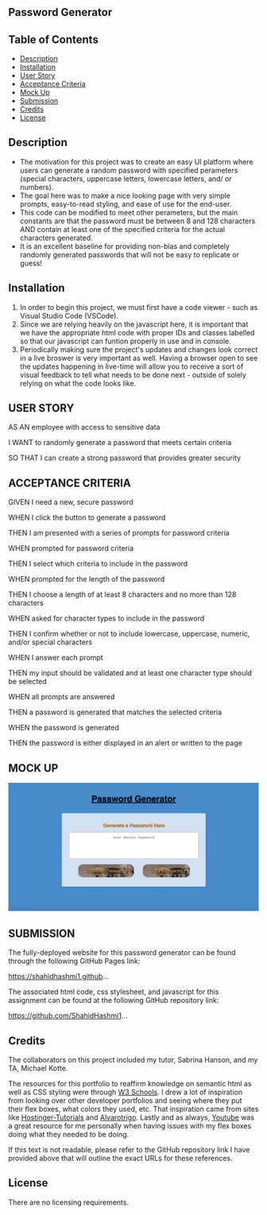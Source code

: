 # <Password-Generator>

## Password Generator

## Table of Contents

- [Description](#description)
- [Installation](#installation)
- [User Story](#user-story)
- [Acceptance Criteria](#acceptance-criteria)
- [Mock Up](#mock-up)
- [Submission](#submission)
- [Credits](#credits)
- [License](#license)

## Description

<ul>
<li>
The motivation for this project was to create an easy UI platform where users can generate a random password with specified perameters (special characters, uppercase letters, lowercase letters, and/ or numbers). 
</li>
<li>
The goal here was to make a nice looking page with very simple prompts, easy-to-read styling, and ease of use for the end-user.
</li>
<li>
This code can be modified to meet other perameters, but the main constants are that the password must be between 8 and 128 characters AND contain at least one of the specified criteria for the actual characters generated. 
</li>
<li>
It is an excellent baseline for providing non-bias and completely randomly generated passwords that will not be easy to replicate or guess!
</li>
</ul>

## Installation

<ol>
<li>
In order to begin this project, we must first have a code viewer - such as Visual Studio Code (VSCode).
</li>
<li>
Since we are relying heavily on the javascript here, it is important that we have the appropriate html code with proper IDs and classes labelled so that our javascript can funtion properly in use and in console.  
</li>
<li>
Periodically making sure the project's updates and changes look correct in a live broswer is very important as well. Having a browser open to see the updates happening in live-time will allow you to receive a sort of visual feedback to tell what needs to be done next - outside of solely relying on what the code looks like.
</li>
</ol>

## USER STORY

AS AN employee with access to sensitive data

<p>I WANT to randomly generate a password that meets certain criteria</p>
<p>SO THAT I can create a strong password that provides greater security</p>

## ACCEPTANCE CRITERIA

GIVEN I need a new, secure password

<p>WHEN I click the button to generate a password</p>
<p>THEN I am presented with a series of prompts for password criteria</p>
<p>WHEN prompted for password criteria</p>
<p>THEN I select which criteria to include in the password</p>
<p>WHEN prompted for the length of the password</p>
<p>THEN I choose a length of at least 8 characters and no more than 128 characters</p>
<p>WHEN asked for character types to include in the password</p>
<p>THEN I confirm whether or not to include lowercase, uppercase, numeric, and/or special characters</p>
<p>WHEN I answer each prompt</p>
<p>THEN my input should be validated and at least one character type should be selected</p>
<p>WHEN all prompts are answered</p>
<p>THEN a password is generated that matches the selected criteria</p>
<p>WHEN the password is generated</p>
<p>THEN the password is either displayed in an alert or written to the page</p>

## MOCK UP

![Password Generator Webpage](./images/mockupimg.jpg)

## SUBMISSION

The fully-deployed website for this password generator can be found through the following GitHub Pages link:

https://shahidhashmi1.github...

The associated html code, css stylesheet, and javascript for this assignment can be found at the following GitHub repository link:

https://github.com/ShahidHashmi1...

## Credits

The collaborators on this project included my tutor, Sabrina Hanson, and my TA, Michael Kotte.

The resources for this portfolio to reaffirm knowledge on semantic html as well as CSS styling were through [W3 Schools][1]. I drew a lot of inspiration from looking over other developer portfolios and seeing where they put their flex boxes, what colors they used, etc. That inspiration came from sites like [Hostinger-Tutorials][2] and [Alvarotrigo][3]. Lastly and as always, [Youtube][4] was a great resource for me personally when having issues with my flex boxes doing what they needed to be doing.

If this text is not readable, please refer to the GitHub repository link I have provided above that will outline the exact URLs for these references.

[1]: https://www.w3schools.com/html/html5_semantic_elements.asp "W3 Schools"
[2]: https://www.hostinger.com/tutorials/web-developer-portfolio "Hostinger Tutorials"
[3]: https://alvarotrigo.com/blog/web-developer-portfolio-examples/ "Alvarotrigo"
[4]: https://www.youtube.com/watch?v=3YW65K6LcIA "Youtube"

## License

There are no licensing requirements.
